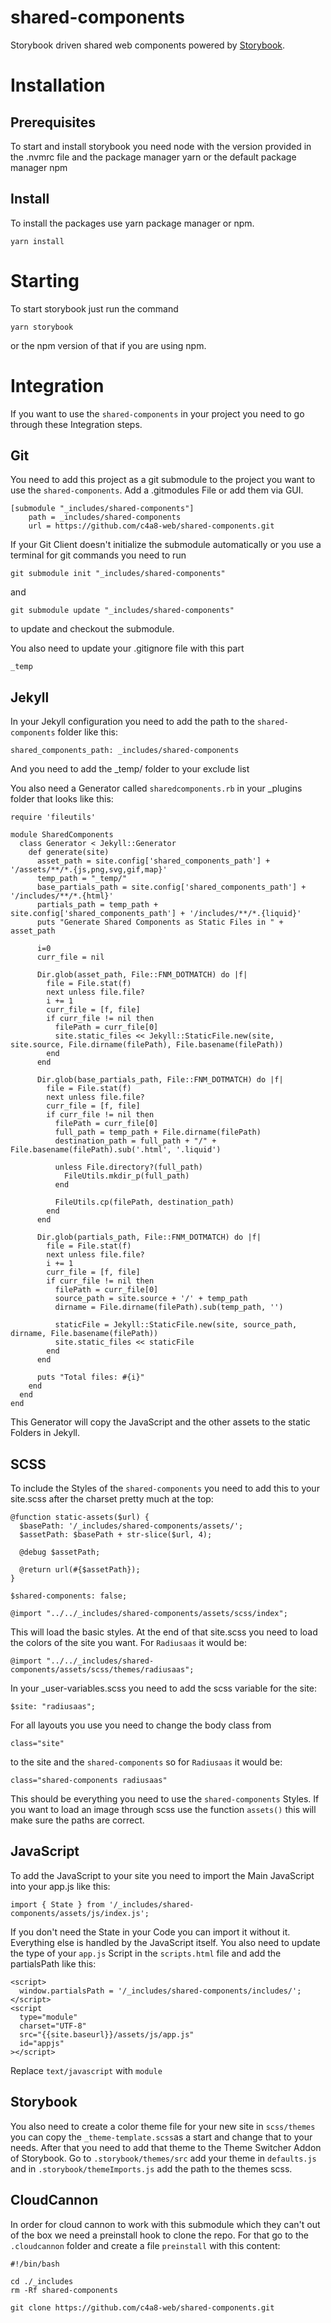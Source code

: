 # shared-components

Storybook driven shared web components powered by [Storybook](https://storybook.js.org/).

# Installation

## Prerequisites

To start and install storybook you need node with the version provided in the .nvmrc file and the package manager yarn or the default package manager npm

## Install

To install the packages use yarn package manager or npm.

```
yarn install
```

# Starting

To start storybook just run the command

```
yarn storybook
```

or the npm version of that if you are using npm.

# Integration

If you want to use the `shared-components` in your project you need to go through these Integration steps.

## Git

You need to add this project as a git submodule to the project you want to use the `shared-components`. Add a .gitmodules File or add them via GUI.

```
[submodule "_includes/shared-components"]
	path = _includes/shared-components
	url = https://github.com/c4a8-web/shared-components.git
```

If your Git Client doesn't initialize the submodule automatically or you use a terminal for git commands you need to run

```
git submodule init "_includes/shared-components"
```

and

```
git submodule update "_includes/shared-components"
```

to update and checkout the submodule.

You also need to update your .gitignore file with this part

```
_temp
```

## Jekyll

In your Jekyll configuration you need to add the path to the `shared-components` folder like this:

```
shared_components_path: _includes/shared-components
```

And you need to add the \_temp/ folder to your exclude list

You also need a Generator called `sharedcomponents.rb` in your \_plugins folder that looks like this:

```
require 'fileutils'

module SharedComponents
  class Generator < Jekyll::Generator
    def generate(site)
      asset_path = site.config['shared_components_path'] + '/assets/**/*.{js,png,svg,gif,map}'
      temp_path = "_temp/"
      base_partials_path = site.config['shared_components_path'] + '/includes/**/*.{html}'
      partials_path = temp_path + site.config['shared_components_path'] + '/includes/**/*.{liquid}'
      puts "Generate Shared Components as Static Files in " + asset_path

      i=0
      curr_file = nil

      Dir.glob(asset_path, File::FNM_DOTMATCH) do |f|
        file = File.stat(f)
        next unless file.file?
        i += 1
        curr_file = [f, file]
        if curr_file != nil then
          filePath = curr_file[0]
          site.static_files << Jekyll::StaticFile.new(site, site.source, File.dirname(filePath), File.basename(filePath))
        end
      end

      Dir.glob(base_partials_path, File::FNM_DOTMATCH) do |f|
        file = File.stat(f)
        next unless file.file?
        curr_file = [f, file]
        if curr_file != nil then
          filePath = curr_file[0]
          full_path = temp_path + File.dirname(filePath)
          destination_path = full_path + "/" + File.basename(filePath).sub('.html', '.liquid')

          unless File.directory?(full_path)
            FileUtils.mkdir_p(full_path)
          end

          FileUtils.cp(filePath, destination_path)
        end
      end

      Dir.glob(partials_path, File::FNM_DOTMATCH) do |f|
        file = File.stat(f)
        next unless file.file?
        i += 1
        curr_file = [f, file]
        if curr_file != nil then
          filePath = curr_file[0]
          source_path = site.source + '/' + temp_path
          dirname = File.dirname(filePath).sub(temp_path, '')

          staticFile = Jekyll::StaticFile.new(site, source_path, dirname, File.basename(filePath))
          site.static_files << staticFile
        end
      end

      puts "Total files: #{i}"
    end
  end
end

```

This Generator will copy the JavaScript and the other assets to the static Folders in Jekyll.

## SCSS

To include the Styles of the `shared-components` you need to add this to your site.scss after the charset pretty much at the top:

```
@function static-assets($url) {
  $basePath: '/_includes/shared-components/assets/';
  $assetPath: $basePath + str-slice($url, 4);

  @debug $assetPath;

  @return url(#{$assetPath});
}

$shared-components: false;

@import "../../_includes/shared-components/assets/scss/index";
```

This will load the basic styles. At the end of that site.scss you need to load the colors of the site you want. For `Radiusaas` it would be:

```
@import "../../_includes/shared-components/assets/scss/themes/radiusaas";
```

In your \_user-variables.scss you need to add the scss variable for the site:

```
$site: "radiusaas";
```

For all layouts you use you need to change the body class from

```
class="site"
```

to the site and the `shared-components` so for `Radiusaas` it would be:

```
class="shared-components radiusaas"
```

This should be everything you need to use the `shared-components` Styles. If you want to load an image through scss use the function `assets()` this will make sure the paths are correct.

## JavaScript

To add the JavaScript to your site you need to import the Main JavaScript into your app.js like this:

```
import { State } from '/_includes/shared-components/assets/js/index.js';
```

If you don't need the State in your Code you can import it without it. Everything else is handled by the JavaScript itself.
You also need to update the type of your `app.js` Script in the `scripts.html` file and add the partialsPath like this:

```
<script>
  window.partialsPath = '/_includes/shared-components/includes/';
</script>
<script
  type="module"
  charset="UTF-8"
  src="{{site.baseurl}}/assets/js/app.js"
  id="appjs"
></script>
```

Replace `text/javascript` with `module`

## Storybook

You also need to create a color theme file for your new site in `scss/themes` you can copy the `_theme-template.scss`as a start and change that to your needs.
After that you need to add that theme to the Theme Switcher Addon of Storybook. Go to `.storybook/themes/src` add your theme in `defaults.js` and in `.storybook/themeImports.js` add
the path to the themes scss.

## CloudCannon

In order for cloud cannon to work with this submodule which they can't out of the box we need a preinstall hook to clone the repo.
For that go to the `.cloudcannon` folder and create a file `preinstall` with this content:

```
#!/bin/bash

cd ./_includes
rm -Rf shared-components

git clone https://github.com/c4a8-web/shared-components.git

```
